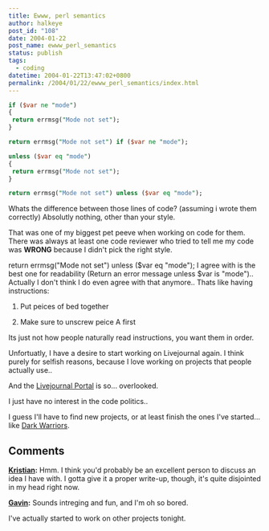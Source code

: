 ```yaml
---
title: Ewww, perl semantics
author: halkeye
post_id: "108"
date: 2004-01-22
post_name: ewww_perl_semantics
status: publish
tags:
  - coding
datetime: 2004-01-22T13:47:02+0800
permalink: /2004/01/22/ewww_perl_semantics/index.html
---
```


```perl
if ($var ne "mode")
{
 return errmsg("Mode not set");
}
```
```perl
return errmsg("Mode not set") if ($var ne "mode");
```

```perl
unless ($var eq "mode")
{
 return errmsg("Mode not set");
}
```

```perl
return errmsg("Mode not set") unless ($var eq "mode");
```

Whats the difference between those lines of code? (assuming i wrote them correctly) Absolutly nothing, other than your style.  

That was one of my biggest pet peeve when working on code for them. There was always at least one code reviewer who tried to tell me my code was **WRONG** because I didn't pick the right style.  

return errmsg("Mode not set") unless ($var eq "mode"); I agree with is the best one for readability (Return an error message unless $var is "mode").. Actually I don't think I do even agree with that anymore.. Thats like having instructions:

1) Put peices of bed together  

2) Make sure to unscrew peice A first

Its just not how people naturally read instructions, you want them in order.

Unfortuatly, I have a desire to start working on Livejournal again. I think purely for selfish reasons, because I love working on projects that people actually use..  

And the [Livejournal Portal](https://www.livejournal.com/portal/) is so... overlooked.

I just have no interest in the code politics..  

I guess I'll have to find new projects, or at least finish the ones I've started... like [Dark Warriors](https://www.kodekoan.com/project/darkwarriors).

## Comments

**[Kristian](#6 "2004-01-23 21:08:49"):** Hmm. I think you'd probably be an excellent person to discuss an idea I have with. I gotta give it a proper write-up, though, it's quite disjointed in my head right now.

**[Gavin](#7 "2004-01-23 21:57:16"):** Sounds intreging and fun, and I'm oh so bored.

I've actually started to work on other projects tonight.

